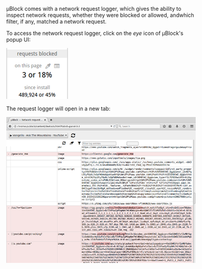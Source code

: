 µBlock comes with a network request logger, which gives the ability to inspect network requests, whether they were blocked or allowed, andwhich filter, if any, matched a network request.

To access the network request logger, click on the _eye_ icon of µBlock's popup UI:

![Figure 1](https://raw.githubusercontent.com/gorhill/uBlock/master/doc/img/popup-1c.png)

The request logger will open in a new tab:

![Figure 2](https://raw.githubusercontent.com/gorhill/uBlock/master/doc/img/rlogger-01.png)